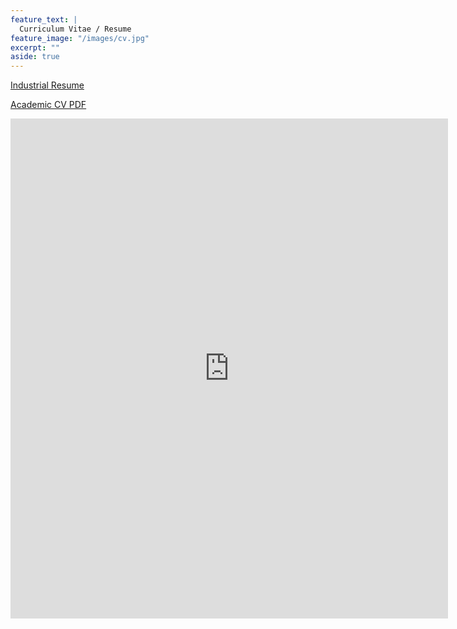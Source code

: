 ```yaml
---
feature_text: |
  Curriculum Vitae / Resume
feature_image: "/images/cv.jpg"
excerpt: ""
aside: true
---
```


[Industrial Resume](https://github.com/rohitfarmer/cv/raw/master/resume/resume.pdf)

[Academic CV PDF](https://github.com/rohitfarmer/cv/blob/master/academic-cv/nCV.pdf?raw=1)

<embed src="https://drive.google.com/viewerng/viewer?embedded=true&url=https://github.com/rohitfarmer/cv/blob/master/academic-cv/nCV.pdf?raw=1" width="700" height="800">